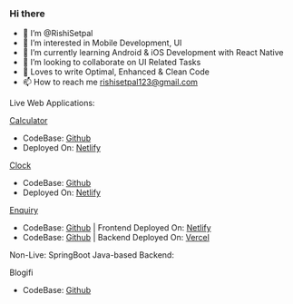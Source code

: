 ### Hi there

- 👋 I’m @RishiSetpal
- 👀 I’m interested in Mobile Development, UI
- 🌱 I’m currently learning Android & iOS Development with React Native
- 💞️ I’m looking to collaborate on UI Related Tasks
- 💖 Loves to write Optimal, Enhanced & Clean Code
- 📫 How to reach me rishisetpal123@gmail.com

Live Web Applications:

[Calculator](https://the-basic-calculator.netlify.app/)
  - CodeBase: [Github](https://github.com/RishiSetpal/Calculator)
  - Deployed On: [Netlify](https://app.netlify.com/sites/the-basic-calculator/overview)

[Clock](https://the-clock-application.netlify.app/)
  - CodeBase: [Github](https://github.com/RishiSetpal/Clock)
  - Deployed On: [Netlify](https://app.netlify.com/sites/the-clock-application/overview)

[Enquiry](https://enquery.netlify.app/)
  - CodeBase: [Github](https://github.com/RishiSetpal/JS_EnqueryApplication_Frontend) | Frontend Deployed On: [Netlify](https://app.netlify.com/sites/enquery)
  - CodeBase: [Github](https://github.com/RishiSetpal/JS_EnqueryApplication_Backend) | Backend Deployed On: [Vercel](https://vercel.com/rishisetpals-projects/js-enquery-application-backend-ruwk)


Non-Live: SpringBoot Java-based Backend: 

Blogifi 
- CodeBase: [Github](https://github.com/RishiSetpal/Blogifi/tree/Part10)

<!--
**RishiSetpal/RishiSetpal** is a ✨ _special_ ✨ repository because its `README.md` (this file) appears on your GitHub profile.
Here are some ideas to get you started:
- 🔭 I’m currently working on ...
- 🌱 I’m currently learning Mobile development (react native)
- 👯 I’m looking to collaborate on ...
- 🤔 I’m looking for help with ...
- 💬 Ask me about ...
- 📫 How to reach me: ...
- 😄 Pronouns: ...
- ⚡ Fun fact: ...

RishiSetpal7/RishiSetpal7 is a ✨ special ✨ repository because its `README.md` (this file) appears on your GitHub profile.
You can click the Preview link to take a look at your changes.
- 👋 Hi, I’m @RishiSetpal7
- 👀 I’m interested in Clean Code, Mobile Development, UI.
- 🌱 I’m currently learning Android Development, React Native, iOS Development.
- 💞️ I’m looking to collaborate on UI Related Tasks
- 📫 How to reach me rishisetpal1234@gmail.com
-->


